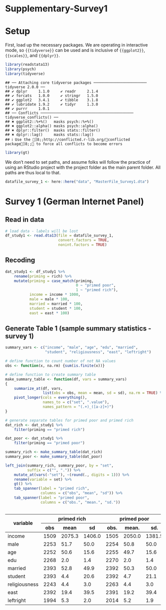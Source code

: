 Supplementary-Survey1
================

# Setup

First, load up the necessary packages. We are operating in interactive
mode, so `{{tidyverse}}` can be used and is inclusive of `{{ggplot2}}`,
`{{scales}}`, and `{{dplyr}}`.

``` r
library(readstata13)
library(psych)
library(tidyverse)
```

    ## ── Attaching core tidyverse packages ──────────────────────── tidyverse 2.0.0 ──
    ## ✔ dplyr     1.1.0     ✔ readr     2.1.4
    ## ✔ forcats   1.0.0     ✔ stringr   1.5.0
    ## ✔ ggplot2   3.4.1     ✔ tibble    3.1.8
    ## ✔ lubridate 1.9.2     ✔ tidyr     1.3.0
    ## ✔ purrr     1.0.1     
    ## ── Conflicts ────────────────────────────────────────── tidyverse_conflicts() ──
    ## ✖ ggplot2::%+%()   masks psych::%+%()
    ## ✖ ggplot2::alpha() masks psych::alpha()
    ## ✖ dplyr::filter()  masks stats::filter()
    ## ✖ dplyr::lag()     masks stats::lag()
    ## ℹ Use the ]8;;http://conflicted.r-lib.org/conflicted package]8;; to force all conflicts to become errors

``` r
library(gt)
```

We don’t need to set paths, and assume folks will follow the practice of
using an RStudio project with the project folder as the main parent
folder. All paths are thus local to that.

``` r
datafile_survey_1 <- here::here("data", "MasterFile_Survey1.dta")
```

# Survey 1 (German Internet Panel)

## Read in data

``` r
# load data - labels will be lost
df_study1 <- read.dta13(file = datafile_survey_1, 
                        convert.factors = TRUE, 
                        nonint.factors = TRUE)
```

## Recoding

``` r
dat_study1 <- df_study1 %>%
    rename(priming = rich) %>%
    mutate(priming = case_match(priming, 
                                0 ~ "primed poor", 
                                1 ~ "primed rich"), 
           income = income * 1000, 
           male = male * 100, 
           married = married * 100, 
           student = student * 100, 
           east = east * 100)
```

## Generate Table 1 (sample summary statistics - survey 1)

``` r
summary_vars <- c("income", "male", "age", "edu", "married", 
                  "student", "religiousness", "east", "leftright")

# define function to count number of not NA values
obs <- function(x, na.rm) {sum(is.finite(x))}

# define function to create summary table
make_summary_table <- function(df, vars = summary_vars)
{
    summarize_at(df, vars, 
                 list(obs = obs, mean = mean, sd = sd), na.rm = TRUE) %>%
    pivot_longer(cols = everything(), 
                 names_to = c("set", ".value"), 
                 names_pattern = "(.+)_([a-z]+)")
}

# generate separate tables for primed poor and primed rich
dat_rich <- dat_study1 %>%
    filter(priming == "primed rich")

dat_poor <- dat_study1 %>%
    filter(priming == "primed poor")

summary_rich <- make_summary_table(dat_rich)
summary_poor <- make_summary_table(dat_poor)

left_join(summary_rich, summary_poor, by = "set", 
          suffix = c("", ".")) %>%
    mutate_at(vars(-"set"), ~(round(., digits = 1))) %>%
    rename(variable = set) %>%
    gt() %>%
    tab_spanner(label = "primed rich", 
                columns = c("obs", "mean", "sd")) %>%
    tab_spanner(label = "primed poor", 
                columns = c("obs.", "mean.", "sd."))
```

<div id="ggfrzmzjyg" style="overflow-x:auto;overflow-y:auto;width:auto;height:auto;">
<style>html {
  font-family: -apple-system, BlinkMacSystemFont, 'Segoe UI', Roboto, Oxygen, Ubuntu, Cantarell, 'Helvetica Neue', 'Fira Sans', 'Droid Sans', Arial, sans-serif;
}

#ggfrzmzjyg .gt_table {
  display: table;
  border-collapse: collapse;
  margin-left: auto;
  margin-right: auto;
  color: #333333;
  font-size: 16px;
  font-weight: normal;
  font-style: normal;
  background-color: #FFFFFF;
  width: auto;
  border-top-style: solid;
  border-top-width: 2px;
  border-top-color: #A8A8A8;
  border-right-style: none;
  border-right-width: 2px;
  border-right-color: #D3D3D3;
  border-bottom-style: solid;
  border-bottom-width: 2px;
  border-bottom-color: #A8A8A8;
  border-left-style: none;
  border-left-width: 2px;
  border-left-color: #D3D3D3;
}

#ggfrzmzjyg .gt_heading {
  background-color: #FFFFFF;
  text-align: center;
  border-bottom-color: #FFFFFF;
  border-left-style: none;
  border-left-width: 1px;
  border-left-color: #D3D3D3;
  border-right-style: none;
  border-right-width: 1px;
  border-right-color: #D3D3D3;
}

#ggfrzmzjyg .gt_title {
  color: #333333;
  font-size: 125%;
  font-weight: initial;
  padding-top: 4px;
  padding-bottom: 4px;
  border-bottom-color: #FFFFFF;
  border-bottom-width: 0;
}

#ggfrzmzjyg .gt_subtitle {
  color: #333333;
  font-size: 85%;
  font-weight: initial;
  padding-top: 0;
  padding-bottom: 6px;
  border-top-color: #FFFFFF;
  border-top-width: 0;
}

#ggfrzmzjyg .gt_bottom_border {
  border-bottom-style: solid;
  border-bottom-width: 2px;
  border-bottom-color: #D3D3D3;
}

#ggfrzmzjyg .gt_col_headings {
  border-top-style: solid;
  border-top-width: 2px;
  border-top-color: #D3D3D3;
  border-bottom-style: solid;
  border-bottom-width: 2px;
  border-bottom-color: #D3D3D3;
  border-left-style: none;
  border-left-width: 1px;
  border-left-color: #D3D3D3;
  border-right-style: none;
  border-right-width: 1px;
  border-right-color: #D3D3D3;
}

#ggfrzmzjyg .gt_col_heading {
  color: #333333;
  background-color: #FFFFFF;
  font-size: 100%;
  font-weight: normal;
  text-transform: inherit;
  border-left-style: none;
  border-left-width: 1px;
  border-left-color: #D3D3D3;
  border-right-style: none;
  border-right-width: 1px;
  border-right-color: #D3D3D3;
  vertical-align: bottom;
  padding-top: 5px;
  padding-bottom: 6px;
  padding-left: 5px;
  padding-right: 5px;
  overflow-x: hidden;
}

#ggfrzmzjyg .gt_column_spanner_outer {
  color: #333333;
  background-color: #FFFFFF;
  font-size: 100%;
  font-weight: normal;
  text-transform: inherit;
  padding-top: 0;
  padding-bottom: 0;
  padding-left: 4px;
  padding-right: 4px;
}

#ggfrzmzjyg .gt_column_spanner_outer:first-child {
  padding-left: 0;
}

#ggfrzmzjyg .gt_column_spanner_outer:last-child {
  padding-right: 0;
}

#ggfrzmzjyg .gt_column_spanner {
  border-bottom-style: solid;
  border-bottom-width: 2px;
  border-bottom-color: #D3D3D3;
  vertical-align: bottom;
  padding-top: 5px;
  padding-bottom: 5px;
  overflow-x: hidden;
  display: inline-block;
  width: 100%;
}

#ggfrzmzjyg .gt_group_heading {
  padding: 8px;
  color: #333333;
  background-color: #FFFFFF;
  font-size: 100%;
  font-weight: initial;
  text-transform: inherit;
  border-top-style: solid;
  border-top-width: 2px;
  border-top-color: #D3D3D3;
  border-bottom-style: solid;
  border-bottom-width: 2px;
  border-bottom-color: #D3D3D3;
  border-left-style: none;
  border-left-width: 1px;
  border-left-color: #D3D3D3;
  border-right-style: none;
  border-right-width: 1px;
  border-right-color: #D3D3D3;
  vertical-align: middle;
}

#ggfrzmzjyg .gt_empty_group_heading {
  padding: 0.5px;
  color: #333333;
  background-color: #FFFFFF;
  font-size: 100%;
  font-weight: initial;
  border-top-style: solid;
  border-top-width: 2px;
  border-top-color: #D3D3D3;
  border-bottom-style: solid;
  border-bottom-width: 2px;
  border-bottom-color: #D3D3D3;
  vertical-align: middle;
}

#ggfrzmzjyg .gt_from_md > :first-child {
  margin-top: 0;
}

#ggfrzmzjyg .gt_from_md > :last-child {
  margin-bottom: 0;
}

#ggfrzmzjyg .gt_row {
  padding-top: 8px;
  padding-bottom: 8px;
  padding-left: 5px;
  padding-right: 5px;
  margin: 10px;
  border-top-style: solid;
  border-top-width: 1px;
  border-top-color: #D3D3D3;
  border-left-style: none;
  border-left-width: 1px;
  border-left-color: #D3D3D3;
  border-right-style: none;
  border-right-width: 1px;
  border-right-color: #D3D3D3;
  vertical-align: middle;
  overflow-x: hidden;
}

#ggfrzmzjyg .gt_stub {
  color: #333333;
  background-color: #FFFFFF;
  font-size: 100%;
  font-weight: initial;
  text-transform: inherit;
  border-right-style: solid;
  border-right-width: 2px;
  border-right-color: #D3D3D3;
  padding-left: 12px;
}

#ggfrzmzjyg .gt_summary_row {
  color: #333333;
  background-color: #FFFFFF;
  text-transform: inherit;
  padding-top: 8px;
  padding-bottom: 8px;
  padding-left: 5px;
  padding-right: 5px;
}

#ggfrzmzjyg .gt_first_summary_row {
  padding-top: 8px;
  padding-bottom: 8px;
  padding-left: 5px;
  padding-right: 5px;
  border-top-style: solid;
  border-top-width: 2px;
  border-top-color: #D3D3D3;
}

#ggfrzmzjyg .gt_grand_summary_row {
  color: #333333;
  background-color: #FFFFFF;
  text-transform: inherit;
  padding-top: 8px;
  padding-bottom: 8px;
  padding-left: 5px;
  padding-right: 5px;
}

#ggfrzmzjyg .gt_first_grand_summary_row {
  padding-top: 8px;
  padding-bottom: 8px;
  padding-left: 5px;
  padding-right: 5px;
  border-top-style: double;
  border-top-width: 6px;
  border-top-color: #D3D3D3;
}

#ggfrzmzjyg .gt_striped {
  background-color: rgba(128, 128, 128, 0.05);
}

#ggfrzmzjyg .gt_table_body {
  border-top-style: solid;
  border-top-width: 2px;
  border-top-color: #D3D3D3;
  border-bottom-style: solid;
  border-bottom-width: 2px;
  border-bottom-color: #D3D3D3;
}

#ggfrzmzjyg .gt_footnotes {
  color: #333333;
  background-color: #FFFFFF;
  border-bottom-style: none;
  border-bottom-width: 2px;
  border-bottom-color: #D3D3D3;
  border-left-style: none;
  border-left-width: 2px;
  border-left-color: #D3D3D3;
  border-right-style: none;
  border-right-width: 2px;
  border-right-color: #D3D3D3;
}

#ggfrzmzjyg .gt_footnote {
  margin: 0px;
  font-size: 90%;
  padding: 4px;
}

#ggfrzmzjyg .gt_sourcenotes {
  color: #333333;
  background-color: #FFFFFF;
  border-bottom-style: none;
  border-bottom-width: 2px;
  border-bottom-color: #D3D3D3;
  border-left-style: none;
  border-left-width: 2px;
  border-left-color: #D3D3D3;
  border-right-style: none;
  border-right-width: 2px;
  border-right-color: #D3D3D3;
}

#ggfrzmzjyg .gt_sourcenote {
  font-size: 90%;
  padding: 4px;
}

#ggfrzmzjyg .gt_left {
  text-align: left;
}

#ggfrzmzjyg .gt_center {
  text-align: center;
}

#ggfrzmzjyg .gt_right {
  text-align: right;
  font-variant-numeric: tabular-nums;
}

#ggfrzmzjyg .gt_font_normal {
  font-weight: normal;
}

#ggfrzmzjyg .gt_font_bold {
  font-weight: bold;
}

#ggfrzmzjyg .gt_font_italic {
  font-style: italic;
}

#ggfrzmzjyg .gt_super {
  font-size: 65%;
}

#ggfrzmzjyg .gt_footnote_marks {
  font-style: italic;
  font-weight: normal;
  font-size: 65%;
}
</style>
<table class="gt_table">
  
  <thead class="gt_col_headings">
    <tr>
      <th class="gt_col_heading gt_columns_bottom_border gt_left" rowspan="2" colspan="1">variable</th>
      <th class="gt_center gt_columns_top_border gt_column_spanner_outer" rowspan="1" colspan="3">
        <span class="gt_column_spanner">primed rich</span>
      </th>
      <th class="gt_center gt_columns_top_border gt_column_spanner_outer" rowspan="1" colspan="3">
        <span class="gt_column_spanner">primed poor</span>
      </th>
    </tr>
    <tr>
      <th class="gt_col_heading gt_columns_bottom_border gt_right" rowspan="1" colspan="1">obs</th>
      <th class="gt_col_heading gt_columns_bottom_border gt_right" rowspan="1" colspan="1">mean</th>
      <th class="gt_col_heading gt_columns_bottom_border gt_right" rowspan="1" colspan="1">sd</th>
      <th class="gt_col_heading gt_columns_bottom_border gt_right" rowspan="1" colspan="1">obs.</th>
      <th class="gt_col_heading gt_columns_bottom_border gt_right" rowspan="1" colspan="1">mean.</th>
      <th class="gt_col_heading gt_columns_bottom_border gt_right" rowspan="1" colspan="1">sd.</th>
    </tr>
  </thead>
  <tbody class="gt_table_body">
    <tr><td class="gt_row gt_left">income</td>
<td class="gt_row gt_right">1509</td>
<td class="gt_row gt_right">2075.3</td>
<td class="gt_row gt_right">1406.0</td>
<td class="gt_row gt_right">1505</td>
<td class="gt_row gt_right">2050.0</td>
<td class="gt_row gt_right">1381.5</td></tr>
    <tr><td class="gt_row gt_left">male</td>
<td class="gt_row gt_right">2253</td>
<td class="gt_row gt_right">51.7</td>
<td class="gt_row gt_right">50.0</td>
<td class="gt_row gt_right">2254</td>
<td class="gt_row gt_right">50.8</td>
<td class="gt_row gt_right">50.0</td></tr>
    <tr><td class="gt_row gt_left">age</td>
<td class="gt_row gt_right">2252</td>
<td class="gt_row gt_right">50.6</td>
<td class="gt_row gt_right">15.6</td>
<td class="gt_row gt_right">2255</td>
<td class="gt_row gt_right">49.7</td>
<td class="gt_row gt_right">15.6</td></tr>
    <tr><td class="gt_row gt_left">edu</td>
<td class="gt_row gt_right">2268</td>
<td class="gt_row gt_right">2.0</td>
<td class="gt_row gt_right">1.4</td>
<td class="gt_row gt_right">2270</td>
<td class="gt_row gt_right">2.0</td>
<td class="gt_row gt_right">1.4</td></tr>
    <tr><td class="gt_row gt_left">married</td>
<td class="gt_row gt_right">2393</td>
<td class="gt_row gt_right">52.8</td>
<td class="gt_row gt_right">49.9</td>
<td class="gt_row gt_right">2392</td>
<td class="gt_row gt_right">50.3</td>
<td class="gt_row gt_right">50.0</td></tr>
    <tr><td class="gt_row gt_left">student</td>
<td class="gt_row gt_right">2393</td>
<td class="gt_row gt_right">4.4</td>
<td class="gt_row gt_right">20.6</td>
<td class="gt_row gt_right">2392</td>
<td class="gt_row gt_right">4.7</td>
<td class="gt_row gt_right">21.1</td></tr>
    <tr><td class="gt_row gt_left">religiousness</td>
<td class="gt_row gt_right">2243</td>
<td class="gt_row gt_right">4.4</td>
<td class="gt_row gt_right">3.0</td>
<td class="gt_row gt_right">2263</td>
<td class="gt_row gt_right">4.4</td>
<td class="gt_row gt_right">3.0</td></tr>
    <tr><td class="gt_row gt_left">east</td>
<td class="gt_row gt_right">2392</td>
<td class="gt_row gt_right">19.4</td>
<td class="gt_row gt_right">39.5</td>
<td class="gt_row gt_right">2391</td>
<td class="gt_row gt_right">19.2</td>
<td class="gt_row gt_right">39.4</td></tr>
    <tr><td class="gt_row gt_left">leftright</td>
<td class="gt_row gt_right">1994</td>
<td class="gt_row gt_right">5.3</td>
<td class="gt_row gt_right">2.0</td>
<td class="gt_row gt_right">2014</td>
<td class="gt_row gt_right">5.2</td>
<td class="gt_row gt_right">1.9</td></tr>
  </tbody>
  
  
</table>
</div>
